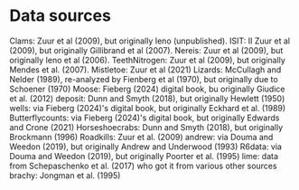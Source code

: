 # Data sources
Clams: Zuur et al (2009), but originally Ieno (unpublished).
ISIT: II Zuur et al (2009), but originally Gillibrand et al (2007).
Nereis: Zuur et al (2009), but originally Ieno et al (2006).
TeethNitrogen: Zuur et al (2009), but originally Mendes et al. (2007).
Mistletoe: Zuur et al (2021)
Lizards: McCullagh and Nelder (1989), re-analyzed by Fienberg et al (1970), but originally due to Schoener (1970)
Moose: Fieberg (2024) digital book, bu originally Giudice et al. (2012)
deposit: Dunn and Smyth (2018), but originally Hewlett (1950)
wells: via Fieberg (2024)'s digital book, but originally Eckhard et al. (1989)
Butterflycounts: via Fieberg (2024)'s digital book, but originally Edwards and Crone (2021)
Horseshoecrabs: Dunn and Smyth (2018), but originally Brockmann (1996)
Roadkills: Zuur et al. (2009)
andrew: via Douma and Weedon (2019), but originally Andrew and Underwood (1993)
R6data: via Douma and Weedon (2019), but originally Poorter et al. (1995)
lime: data from Schepaschenko et al. (2017) who got it from various other sources
brachy: Jongman et al. (1995)